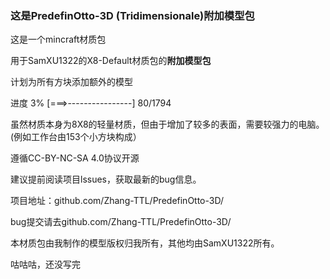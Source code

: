 ### 这是PredefinOtto-3D (Tridimensionale)附加模型包
这是一个mincraft材质包

用于SamXU1322的X8-Default材质包的**附加模型包**  

计划为所有方块添加额外的模型

进度  3%  [===>----------------] 80/1794

虽然材质本身为8X8的轻量材质，但由于增加了较多的表面，需要较强力的电脑。
(例如工作台由153个小方块构成）

遵循CC-BY-NC-SA 4.0协议开源

建议提前阅读项目lssues，获取最新的bug信息。

项目地址：github.com/Zhang-TTL/PredefinOtto-3D/

bug提交请去github.com/Zhang-TTL/PredefinOtto-3D/

本材质包由我制作的模型版权归我所有，其他均由SamXU1322所有。

咕咕咕，还没写完
